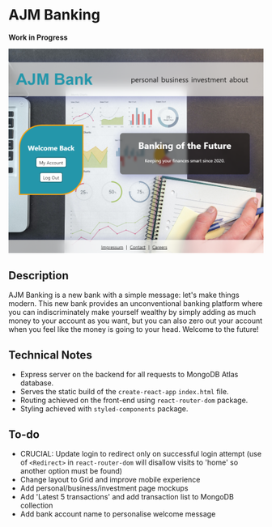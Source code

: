 # AJM Banking

**Work in Progress**

![Screenshot of AJM Banking](screenshot.png)

## Description

AJM Banking is a new bank with a simple message: let's make things modern. This new bank provides an unconventional banking platform where you can indiscriminately make yourself wealthy by simply adding as much money to your account as you want, but you can also zero out your account when you feel like the money is going to your head. Welcome to the future!

## Technical Notes

- Express server on the backend for all requests to MongoDB Atlas database.
- Serves the static build of the `create-react-app` `index.html` file.
- Routing achieved on the front-end using `react-router-dom` package.
- Styling achieved with `styled-components` package.

## To-do

- CRUCIAL: Update login to redirect only on successful login attempt (use of `<Redirect>` in `react-router-dom` will disallow visits to 'home' so another option must be found)
- Change layout to Grid and improve mobile experience
- Add personal/business/investment page mockups
- Add 'Latest 5 transactions' and add transaction list to MongoDB collection
- Add bank account name to personalise welcome message
